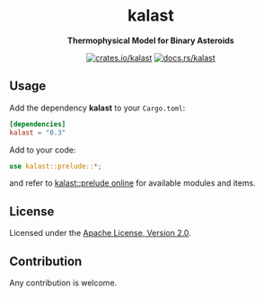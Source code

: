 <div align="center">

# kalast

**Thermophysical Model for Binary Asteroids**

[![crates.io/kalast][cratesio-image]][cratesio]
[![docs.rs/kalast][docsrs-image]][docsrs]

</div>

## Usage

Add the dependency **kalast** to your `Cargo.toml`:

```toml
[dependencies]
kalast = "0.3"
```

Add to your code:

```rust
use kalast::prelude::*;
```

and refer to [kalast::prelude online][docsrs-prelude] for available modules and items.

## License

Licensed under the [Apache License, Version 2.0][apache2].

## Contribution

Any contribution is welcome. 

[cratesio-image]: https://img.shields.io/crates/v/kalast.svg
[cratesio]: https://crates.io/crates/kalast
[docsrs-image]: https://docs.rs/kalast/badge.svg
[docsrs]: https://docs.rs/kalast
[docsrs-prelude]: https://docs.rs/kalast/latest/kalast/prelude
[apache2]: https://www.apache.org/licenses/LICENSE-2.0